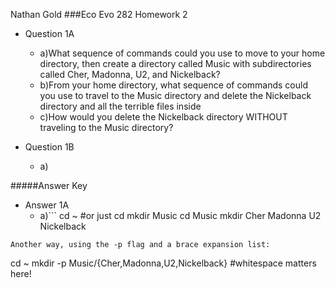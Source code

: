 Nathan Gold
###Eco Evo 282 Homework 2

* Question 1A
  * a)What sequence of commands could you use to move to your home directory, then create a directory called Music with subdirectories called Cher, Madonna, U2, and Nickelback?
  * b)From your home directory, what sequence of commands could you use to travel to the Music directory and delete the Nickelback directory and all the terrible files inside 
  * c)How would you delete the Nickelback directory WITHOUT traveling to the Music directory?

* Question 1B
  * a)




#####Answer Key
* Answer 1A
  * a)```
cd ~ #or just cd
mkdir Music
cd Music
mkdir Cher Madonna U2 Nickelback 
```
Another way, using the -p flag and a brace expansion list:
```
cd ~
mkdir -p Music/{Cher,Madonna,U2,Nickelback} #whitespace matters here!



